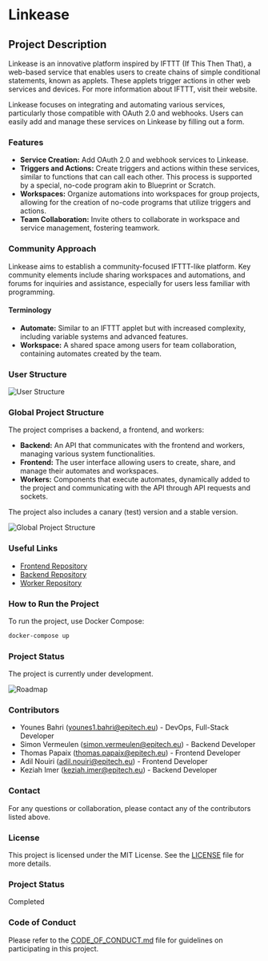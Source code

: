 # Linkease

## Project Description

Linkease is an innovative platform inspired by IFTTT (If This Then That), a web-based service that enables users to create chains of simple conditional statements, known as applets. These applets trigger actions in other web services and devices. For more information about IFTTT, visit their website.

Linkease focuses on integrating and automating various services, particularly those compatible with OAuth 2.0 and webhooks. Users can easily add and manage these services on Linkease by filling out a form.

### Features

- **Service Creation:** Add OAuth 2.0 and webhook services to Linkease.
- **Triggers and Actions:** Create triggers and actions within these services, similar to functions that can call each other. This process is supported by a special, no-code program akin to Blueprint or Scratch.
- **Workspaces:** Organize automations into workspaces for group projects, allowing for the creation of no-code programs that utilize triggers and actions.
- **Team Collaboration:** Invite others to collaborate in workspace and service management, fostering teamwork.

### Community Approach

Linkease aims to establish a community-focused IFTTT-like platform. Key community elements include sharing workspaces and automations, and forums for inquiries and assistance, especially for users less familiar with programming.

#### Terminology

- **Automate:** Similar to an IFTTT applet but with increased complexity, including variable systems and advanced features.
- **Workspace:** A shared space among users for team collaboration, containing automates created by the team.

### User Structure

![User Structure](https://cdn.discordapp.com/attachments/906932555868143636/1181956197713182751/image.png)

### Global Project Structure

The project comprises a backend, a frontend, and workers:

- **Backend:** An API that communicates with the frontend and workers, managing various system functionalities.
- **Frontend:** The user interface allowing users to create, share, and manage their automates and workspaces.
- **Workers:** Components that execute automates, dynamically added to the project and communicating with the API through API requests and sockets.

The project also includes a canary (test) version and a stable version.

![Global Project Structure](https://cdn.discordapp.com/attachments/906932555868143636/1181953622339227728/image.png)

### Useful Links
- [Frontend Repository](https://github.com/AREA-LinkEase/FrontEnd)
- [Backend Repository](https://github.com/AREA-LinkEase/BackEnd)
- [Worker Repository](https://github.com/AREA-LinkEase/Worker)

### How to Run the Project

To run the project, use Docker Compose:

```bash
docker-compose up
```

### Project Status

The project is currently under development.

![Roadmap](https://cdn.discordapp.com/attachments/906932555868143636/1181954266806636554/image.png)

### Contributors

- Younes Bahri (younes1.bahri@epitech.eu) - DevOps, Full-Stack Developer
- Simon Vermeulen (simon.vermeulen@epitech.eu) - Backend Developer
- Thomas Papaix (thomas.papaix@epitech.eu) - Frontend Developer
- Adil Nouiri (adil.nouiri@epitech.eu) - Frontend Developer
- Keziah Imer (keziah.imer@epitech.eu) - Backend Developer

### Contact

For any questions or collaboration, please contact any of the contributors listed above.

### License

This project is licensed under the MIT License. See the [LICENSE](LICENSE) file for more details.

### Project Status
Completed

### Code of Conduct

Please refer to the [CODE_OF_CONDUCT.md](link_to_code_of_conduct) file for guidelines on participating in this project.
